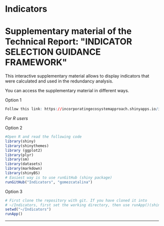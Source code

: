 # Indicators

# Supplementary material of the Technical Report: "INDICATOR SELECTION GUIDANCE FRAMEWORK"

This interactive supplementary material allows to display indicators that were calculated and used in the redundancy analysis. 

You can access the supplementary material in different ways.

Option 1
```R
Follow this link: https://incorporatingecosystemapproach.shinyapps.io/indiapp/
```
*For R users*

Option 2
```R
#Open R and read the following code
library(shiny)
library(shinythemes)
library (ggplot2)
library(plyr)
library(sm)
library(datasets)
library(markdown)
library(shinyBS)
# Easiest way is to use runGitHub (shiny package)
runGitHub("Indicators", "gomezcatalina")
```
Option 3 
```R
# First clone the repository with git. If you have cloned it into
# ~/Indicators, first set the working directory, then use runApp()(shiny package).
setwd("~/Indicators")
runApp()
```
***
